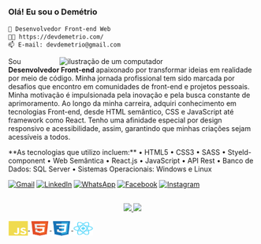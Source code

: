 ### Olá! Eu sou o Demétrio

    🌱 Desenvolvedor Front-end Web
    🧑‍💼 https://devdemetrio.com/
    📫 E-mail: devdemetrio@gmail.com



<img src="https://raw.githubusercontent.com/MicaelliMedeiros/micaellimedeiros/master/image/computer-illustration.png" alt="ilustração de um computador" min-width="400px" max-width="400px" width="400px" align="right">

<p align="left">
    Sou <strong>Desenvolvedor Front-end </strong> apaixonado por transformar ideias em realidade por meio de código. Minha jornada profissional tem sido marcada por desafios que encontro em comunidades de front-end e projetos pessoais.
Minha motivação é impulsionada pela inovação e pela busca constante de aprimoramento. Ao longo da minha carreira, adquiri conhecimento em tecnologias Front-end, desde HTML semântico, CSS e JavaScript até framework como React. 
Tenho uma afinidade especial por design responsivo e acessibilidade, assim, garantindo que minhas criações sejam acessíveis a todos.
</p>

<p align="left">
  **As tecnologias que utilizo incluem:**
• HTML5
• CSS3
• SASS
• Styeld-component
• Web Semântica 
• React.js
• JavaScript 
• API Rest 
• Banco de Dados: SQL Server
• Sistemas Operacionais: Windows e Linux
</p>

<p align="left">
  <a href="#" title="Gmail">
  <img src="https://img.shields.io/badge/-Gmail-FF0000?style=flat-square&labelColor=FF0000&logo=gmail&logoColor=white&link=LINK-DO-SEU-GMAIL" alt="Gmail"/></a>

  <a href="#" title="LinkedIn">
  <img src="https://img.shields.io/badge/-Linkedin-0e76a8?style=flat-square&logo=Linkedin&logoColor=white&link=LINK-DO-SEU-LINKEDIN" alt="LinkedIn"/></a>

  <a href="#" title="WhatsApp">
  <img src="https://img.shields.io/badge/-WhatsApp-25d366?style=flat-square&labelColor=25d366&logo=whatsapp&logoColor=white&link=API-DO-SEU-WHATSAPP" alt="WhatsApp"/></a>

  <a href="#" title="Facebook">
  <img src="https://img.shields.io/badge/-Facebook-3b5998?style=flat-square&labelColor=3b5998&logo=facebook&logoColor=white&link=LINK-DO-SEU-FACEBOOK" alt="Facebook"/></a>

  <a href="#" title="Instagram">
  <img src="https://img.shields.io/badge/-Instagram-DF0174?style=flat-square&labelColor=DF0174&logo=instagram&logoColor=white&link=LINK-DO-SEU-INSTAGRAM" alt="Instagram"/></a>
</p>

##




<div align="center">
  <a href="https://github.com/DevDemetrio">
  <img height="130em" src="https://github-readme-stats.vercel.app/api?username=DevDemetrio&show_icons=true&theme=dracula&include_all_commits=true&count_private=true"/>
  <img height="130em" src="https://github-readme-stats.vercel.app/api/top-langs/?username=DevDemetrio&layout=compact&langs_count=7&theme=dracula"/>
     
</div>
   

 <div style="display: inline_block"><br>
  <img align="center" alt="Deme-Js" height="30" width="40" src="https://raw.githubusercontent.com/devicons/devicon/master/icons/javascript/javascript-plain.svg">
  <img align="center" alt="Deme-HTML" height="30" width="40" src="https://raw.githubusercontent.com/devicons/devicon/master/icons/html5/html5-original.svg">
  <img align="center" alt="Deme-CSS" height="30" width="40" src="https://raw.githubusercontent.com/devicons/devicon/master/icons/css3/css3-original.svg">
       <img align="center" alt="Deme-CSS" height="30" width="40" src="https://raw.githubusercontent.com/devicons/devicon/master/icons/react/react-original.svg">
    

